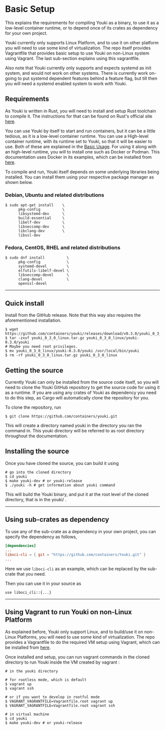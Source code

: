 # Basic Setup

This explains the requirements for compiling Youki as a binary, to use it as a low-level container runtime, or to depend once of its crates as dependency for your own project.

Youki currently only supports Linux Platform, and to use it on other platform you will need to use some kind of virtualization. The repo itself provides Vagrantfile that provides basic setup to use Youki on non-Linux system using Vagrant. The last sub-section explains using this vagrantfile.

Also note that Youki currently only supports and expects systemd as init system, and would not work on other systems. There is currently work on-going to put systemd dependent features behind a feature flag, but till then you will need a systemd enabled system to work with Youki.

## Requirements

As Youki is written in Rust, you will need to install and setup Rust toolchain to compile it. The instructions for that can be found on Rust's official site [here](https://www.rust-lang.org/tools/install).

You can use Youki by itself to start and run containers, but it can be a little tedious, as it is a low-level container runtime. You can use a High-level container runtime, with its runtime set to Youki, so that it will be easier to use. Both of these are explained in the [Basic Usage](./basic_usage.md). For using it along with an high-level runtime, you will to install one such as Docker or Podman. This documentation uses Docker in its examples, which can be installed from [here](https://docs.docker.com/engine/install).

To compile and run, Youki itself depends on some underlying libraries being installed. You can install them using your respective package manager as shown below.

### Debian, Ubuntu and related distributions

```console
$ sudo apt-get install    \
      pkg-config          \
      libsystemd-dev      \
      build-essential     \
      libelf-dev          \
      libseccomp-dev      \
      libclang-dev        \
      libssl-dev
```

### Fedora, CentOS, RHEL and related distributions

```console
$ sudo dnf install          \
      pkg-config            \
      systemd-devel         \
      elfutils-libelf-devel \
      libseccomp-devel      \
      clang-devel           \
      openssl-devel
```

---

## Quick install

Install from the GitHub release.
Note that this way also requires the aforementioned installation.

```console
$ wget https://github.com/containers/youki/releases/download/v0.3.0/youki_0_3_0_linux.tar.gz
$ tar -zxvf youki_0_3_0_linux.tar.gz youki_0_3_0_linux/youki-0.3.0/youki
# Maybe you need root privileges.
$ mv youki_0_3_0_linux/youki-0.3.0/youki /usr/local/bin/youki
$ rm -rf youki_0_3_0_linux.tar.gz youki_0_3_0_linux
```

## Getting the source

Currently Youki can only be installed from the source code itself, so you will need to clone the Youki GitHub repository to get the source code for using it as a runtime. If you are using any crates of Youki as dependency you need to do this step, as Cargo will automatically clone the repository for you.

To clone the repository, run

```console
$ git clone https://github.com/containers/youki.git
```

This will create a directory named youki in the directory you ran the command in. This youki directory will be referred to as root directory throughout the documentation.

## Installing the source

Once you have cloned the source, you can build it using

```console
# go into the cloned directory
$ cd youki
$ make youki-dev # or youki-release
$ ./youki -h # get information about youki command
```

This will build the Youki binary, and put it at the root level of the cloned directory, that is in the youki/ .

---

## Using sub-crates as dependency

To use any of the sub-crate as a dependency in your own project, you can specify the dependency as follows,

```toml
[dependencies]
...
liboci-cli = { git = "https://github.com/containers/Youki.git" }
...
```

Here we use `liboci-cli` as an example, which can be replaced by the sub-crate that you need.

Then you can use it in your source as

```
use liboci_cli::{...}
```

---

## Using Vagrant to run Youki on non-Linux Platform

As explained before, Youki only support Linux, and to build/use it on non-Linux Platforms, you will need to use some kind of virtualization. The repo provides a Vagrantfile to do the required VM setup using Vagrant, which can be installed from [here](https://www.vagrantup.com/docs/installation).

Once installed and setup, you can run vagrant commands in the cloned directory to run Youki inside the VM created by vagrant :

```console
# in the youki directory

# for rootless mode, which is default
$ vagrant up
$ vagrant ssh

# or if you want to develop in rootful mode
$ VAGRANT_VAGRANTFILE=Vagrantfile.root vagrant up
$ VAGRANT_VAGRANTFILE=Vagrantfile.root vagrant ssh

# in virtual machine
$ cd youki
$ make youki-dev # or youki-release
```
